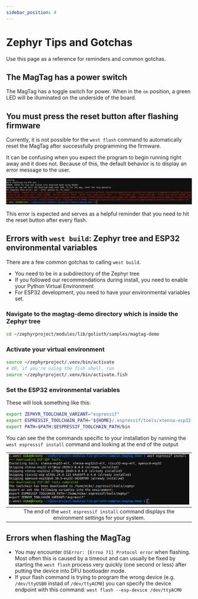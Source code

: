 ```yaml
---
sidebar_position: 4
---
```


# Zephyr Tips and Gotchas

Use this page as a reference for reminders and common gotchas.

## The MagTag has a power switch

The MagTag has a toggle switch for power. When in the `on` position, a green LED will be illuminated on the underside of the board.

## You must press the reset button after flashing firmware

Currently, it is not possible for the `west flash` command to automatically reset the MagTag after successfully programming the firmware. 

It can be confusing when you expect the program to begin running right away and it does not. Because of this, the default behavior is to display an error message to the user.

![Error message after successfully flashing the MagTag](assets/golioth-west-flash-reset-error-message.png)

This error is expected and serves as a helpful reminder that you need to hit the reset button after every flash.

## Errors with `west build`: Zephyr tree and ESP32 environmental variables

There are a few common gotchas to calling `west build`.

* You need to be in a subdirectory of the Zephyr tree
* If you followed our recommendations during install, you need to enable your Python Virtual Environment
* For ESP32 development, you need to have your environmental variables set.

### Navigate to the magtag-demo directory which is inside the Zephyr tree

```bash
cd ~/zephyrproject/modules/lib/golioth/samples/magtag-demo
```

### Activate your virtual environment

```bash
source ~/zephyrproject/.venv/bin/activate
# OR, if you're using the fish shell, run
source ~/zephyrproject/.venv/bin/activate.fish
```

### Set the ESP32 environmental variables

These will look something like this:

```bash
export ZEPHYR_TOOLCHAIN_VARIANT="espressif"
export ESPRESSIF_TOOLCHAIN_PATH="${HOME}/.espressif/tools/xtensa-esp32-elf/esp-2020r3-8.4.0/xtensa-esp32-elf"
export PATH=$PATH:$ESPRESSIF_TOOLCHAIN_PATH/bin
```

You can see the the commands specific to your installation by running the `west espressif install` command and looking at the end of the 
output

| ![Finding the ESP32 environment settings](assets/golioth-west-espressif-install.png) |
|:--:|
| The end of the `west espressif install` command displays the environment settings for your system. |

## Errors when flashing the MagTag

* You may encounter `OSError: [Errno 71] Protocol error` when flashing. Most often this is caused by a timeout and can usually be fixed by starting the `west flash` process very quickly (one second or less) after putting the device into DFU bootloader mode.
* If your flash command is trying to program the wrong device (e.g. `/dev/ttyUSB0` instad of `/dev/ttyACM0`) you can specify the device endpoint with this command: `west flash --esp-device /dev/ttyACM0`
